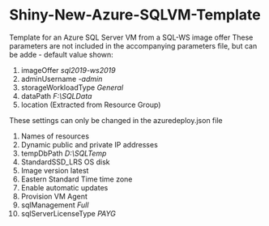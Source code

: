 # Shiny-New-Azure-SQLVM-Template
Template for an Azure SQL Server VM from a SQL-WS image offer
These parameters are not included in the accompanying parameters file, but can be adde - default value shown:
1. imageOffer *sql2019-ws2019*
3. adminUsername <VirtualMachineName>*-admin*
4. storageWorkloadType *General*
5. dataPath *F:\\SQLData*
6. location (Extracted from Resource Group)

These settings can only be changed in the azuredeploy.json file
1. Names of resources
2. Dynamic public and private IP addresses
3. tempDbPath *D:\\SQLTemp*
3. StandardSSD_LRS OS disk 
4. Image version latest
5. Eastern Standard Time time zone
6. Enable automatic updates
7. Provision VM Agent
9. sqlManagement *Full*
10. sqlServerLicenseType *PAYG*
